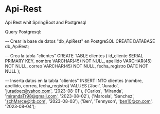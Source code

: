 # Api-Rest
Api Rest whit SpringBoot and Postgresql

Query Postgresql:



-- Crear la base de datos "db_ApiRest" en PostgreSQL
CREATE DATABASE db_ApiRest;


-- Crea la tabla "clientes"
CREATE TABLE clientes (
  id_cliente SERIAL PRIMARY KEY,
  nombre VARCHAR(45) NOT NULL,
  apellido VARCHAR(45) NOT NULL,
  correo VARCHAR(45) NOT NULL,
  fecha_registro DATE NOT NULL
);

-- Inserta datos en la tabla "clientes"
INSERT INTO clientes (nombre, apellido, correo, fecha_registro) VALUES
('Joel', 'Jurado', 'juradoec@yahoo.com', '2023-08-01'),
('Carlos', 'Miranda', 'mirandaTr98@gmail.com', '2023-08-02'),
('Marcela', 'Sanchez', 'schMarce@itb.com', '2023-08-03'),
('Ben', 'Tennyson', 'ben10@cn.com', '2023-08-04');


